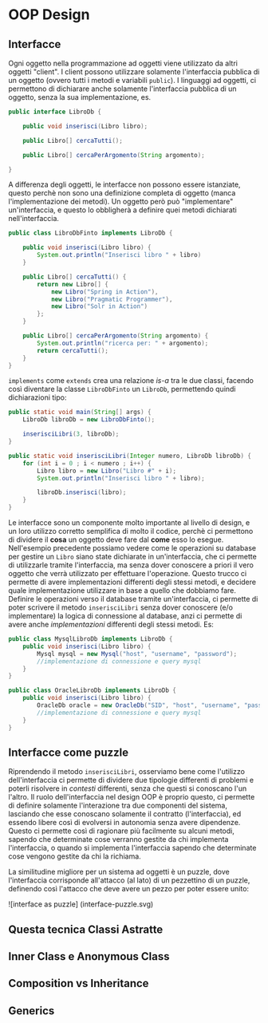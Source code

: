 OOP Design
==========

Interfacce
----------
Ogni oggetto nella programmazione ad oggetti viene utilizzato da altri oggetti "client". I client possono utilizzare solamente l'interfaccia pubblica di un oggetto (ovvero tutti i metodi e variabili `public`).
I linguaggi ad oggetti, ci permettono di dichiarare anche solamente l'interfaccia pubblica di un oggetto, senza la sua implementazione, es.

```java
public interface LibroDb {

	public void inserisci(Libro libro);

	public Libro[] cercaTutti();

	public Libro[] cercaPerArgomento(String argomento);

}
```

A differenza degli oggetti, le interfacce non possono essere istanziate, questo perchè non sono una definizione completa di oggetto (manca l'implementazione dei metodi).
Un oggetto però può "implementare" un'interfaccia, e questo lo obbligherà a definire quei metodi dichiarati nell'interfaccia.

```java
public class LibroDbFinto implements LibroDb {

	public void inserisci(Libro libro) {
		System.out.println("Inserisci libro " + libro)
	}

	public Libro[] cercaTutti() {
		return new Libro[] {
			new Libro("Spring in Action"),
			new Libro("Pragmatic Programmer"),
			new Libro("Solr in Action")
		};
	}

	public Libro[] cercaPerArgomento(String argomento) {
		System.out.println("ricerca per: " + argomento);
		return cercaTutti();
	}
}
```

`implements` come `extends` crea una relazione *is-a* tra le due classi, facendo così diventare la classe `LibroDbFinto` un `LibroDb`, permettendo quindi dichiarazioni tipo:

```java
public static void main(String[] args) {
	LibroDb libroDb = new LibroDbFinto();

	inserisciLibri(3, libroDb);
}

public static void inserisciLibri(Integer numero, LibroDb libroDb) {
	for (int i = 0 ; i < numero ; i++) {
		Libro libro = new Libro("Libro #" + i);
		System.out.println("Inserisci libro " + libro);

		libroDb.inserisci(libro);
	}
}
```

Le interfacce sono un componente molto importante al livello di design, e un loro utilizzo corretto semplifica di molto il codice, perchè ci permettono di dividere il **cosa** un oggetto deve fare dal **come** esso lo esegue.
Nell'esempio precedente possiamo vedere come le operazioni su database per gestire un `Libro` siano state dichiarate in un'interfaccia, che ci permette di utilizzarle tramite l'interfaccia, ma senza dover conoscere a priori il vero oggetto che verrà utilizzato per effettuare l'operazione.
Questo trucco ci permette di avere implementazioni differenti degli stessi metodi, e decidere quale implementazione utilizzare in base a quello che dobbiamo fare.
Definire le operazioni verso il database tramite un'interfaccia, ci permette di poter scrivere il metodo `inserisciLibri` senza dover conoscere (e/o implementare) la logica di connessione al database, anzi ci permette di avere anche *implementazioni* differenti degli stessi metodi. Es:
```java
public class MysqlLibroDb implements LibroDb {
	public void inserisci(Libro libro) {
		Mysql mysql = new Mysql("host", "username", "password");
		//implementazione di connessione e query mysql
	}
}

public class OracleLibroDb implements LibroDb {
	public void inserisci(Libro libro) {
		OracleDb oracle = new OracleDb("SID", "host", "username", "password");
		//implementazione di connessione e query mysql
	}
}
```
Interfacce come puzzle
-----
Riprendendo il metodo `inserisciLibri`, osserviamo bene come l'utilizzo dell'interfaccia ci permette di dividere due tipologie differenti di problemi e poterli risolvere in *contesti* differenti, senza che questi si conoscano l'un l'altro.
Il ruolo dell'interfaccia nel design OOP è proprio questo, ci permette di definire solamente l'interazione tra due componenti del sistema, lasciando che esse conoscano solamente il contratto (l'interfaccia), ed essendo libere così di evolversi in autonomia senza avere dipendenze.
Questo ci permette così di ragionare più facilmente su alcuni metodi, sapendo che determinate cose verranno gestite da chi implementa l'interfaccia, o quando si implementa l'interfaccia sapendo che determinate cose vengono gestite da chi la richiama.

La similitudine migliore per un sistema ad oggetti è un puzzle, dove l'interfaccia corrisponde all'attacco (al lato) di un pezzettino di un puzzle, definendo così l'attacco che deve avere un pezzo per poter essere unito:

![interface as puzzle]
(interface-puzzle.svg)

Questa tecnica
Classi Astratte
-----
Inner Class e Anonymous Class
-----
Composition vs Inheritance
-----
Generics
-----
